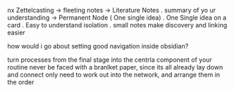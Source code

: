 nx
Zettelcasting
	-> fleeting notes
	-> Literature Notes 
		. summary of yo
		ur understanding 
	-> Permanent Node ( One single idea)
		. One Single idea on a card
		. Easy to understand isolation 
		. small notes make discovery and linking easier
		
how would i go about setting good navigation inside obsidian?

turn processes from the final stage into the centrla component of your routine
never be faced with a branlket paper, since its all already lay down and connect
only need to work out into the network, and arrange them in the order
